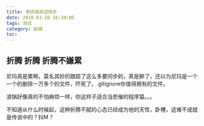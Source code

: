 ```yaml
---
title: 多终端测试同步
date: 2018-01-10 16:34:05
tags: 测试
category: 前端
toc:
---
```

## 折腾 折腾 折腾不嫌累

尼玛真是累啊，莫名其妙的跟踪了这么多要同步的，真是醉了，还以为尼玛是一个一个的删除一万多个的文件，吓死了。.gitignore你值得拥有的文件。

浪锅好像真的不怕麻烦一样，你这样子适合当悲催的程序猿。。。

不知道从什么时候起，这种折腾不腻的心态已经成为他的天性，卧槽，这难不成就是传说中的？抖M？
